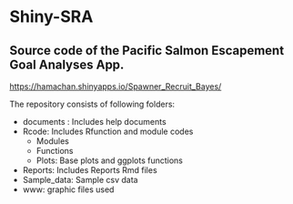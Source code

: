 # Shiny-SRA

## Source code of the **Pacific Salmon Escapement Goal Analyses** App. 
https://hamachan.shinyapps.io/Spawner_Recruit_Bayes/

The repository consists of following folders: 
* documents : Includes help documents 
* Rcode: Includes Rfunction and module codes 
  * Modules 
  * Functions
  * Plots: Base plots and ggplots functions
* Reports: Includes Reports Rmd files 
* Sample_data:  Sample csv data
* www: graphic files used 
  
  


